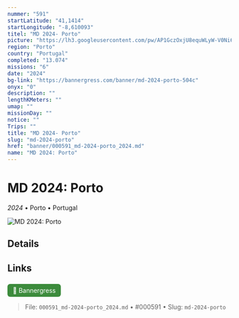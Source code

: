 ```yaml
---
nummer: "591"
startLatitude: "41,1414"
startLongitude: "-8,610093"
titel: "MD 2024- Porto"
picture: "https://lh3.googleusercontent.com/pw/AP1GczOxjU8equWLyW-V0Ni6oQxbo85UUEzPdbUfVJxFBlyqI0gaGbtBD-EYZMDxbg_n0nkeJwS4RYu-mab3MwLI86PrqmAx-o-T05H9jNDqog3x3-mO_F74teTUToxqnrXIEZa-ieva04nxRg2o5TTC8E2TYA"
region: "Porto"
country: "Portugal"
completed: "13.074"
missions: "6"
date: "2024"
bg-link: "https://bannergress.com/banner/md-2024-porto-504c"
onyx: "0"
description: ""
lengthKMeters: ""
umap: ""
missionDay: ""
notice: ""
Trips: ""
title: "MD 2024- Porto"
slug: "md-2024-porto"
href: "banner/000591_md-2024-porto_2024.md"
name: "MD 2024: Porto"
---
```

# MD 2024: Porto

*2024* • Porto • Portugal

![MD 2024: Porto](https://lh3.googleusercontent.com/pw/AP1GczOxjU8equWLyW-V0Ni6oQxbo85UUEzPdbUfVJxFBlyqI0gaGbtBD-EYZMDxbg_n0nkeJwS4RYu-mab3MwLI86PrqmAx-o-T05H9jNDqog3x3-mO_F74teTUToxqnrXIEZa-ieva04nxRg2o5TTC8E2TYA)



## Details









## Links
<a href="https://bannergress.com/banner/md-2024-porto-504c" style="display:inline-block;margin:6px 8px 0 0;padding:6px 12px;background:#3c8b3c;color:#fff;text-decoration:none;border-radius:6px;">🔗 Bannergress</a>




> File: `000591_md-2024-porto_2024.md` • #000591 • Slug: `md-2024-porto`
